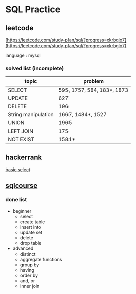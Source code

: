 # SQL Practice

## leetcode

[https://leetcode.com/study-plan/sql/?progress=xkrbglo7](https://leetcode.com/study-plan/sql/?progress=xkrbglo7)

language : mysql

### solved list (incomplete)

| topic               | problem                    |
| ------------------- | -------------------------- |
| SELECT              | 595, 1757, 584, 183*, 1873 |
| UPDATE              | 627                        |
| DELETE              | 196                        |
| String manipulation | 1667, 1484*, 1527          |
| UNION               | 1965                       |
| LEFT JOIN           | 175                        |
| NOT EXIST           | 1581*                      |

## hackerrank

[basic select](https://www.hackerrank.com/domains/sql?filters%5Bsubdomains%5D%5B%5D=select)

## [sqlcourse](https://www.sqlcourse.com/)

### done list

- beginner
  - select
  - create table
  - insert into
  - update set
  - delete
  - drop table
- advanced
  - distinct
  - aggregate functions
  - group by
  - having
  - order by
  - and, or
  - inner join